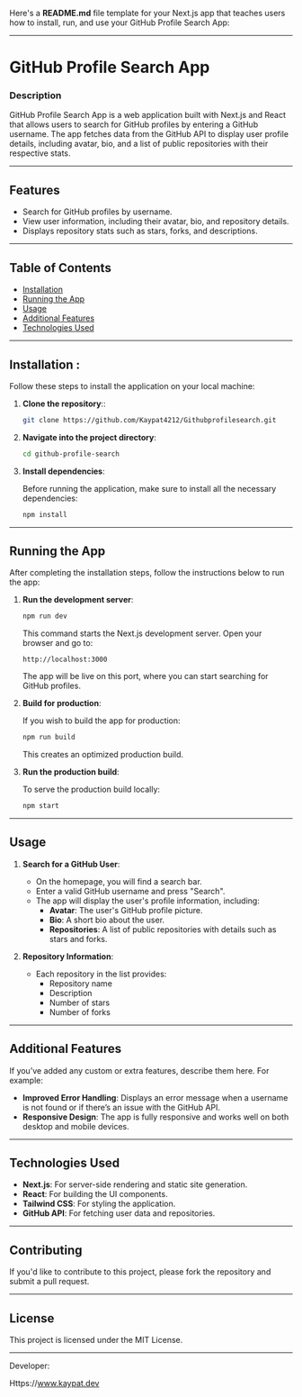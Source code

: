 Here's a **README.md** file template for your Next.js app that teaches users how to install, run, and use your GitHub Profile Search App:

---

# **GitHub Profile Search App**

### **Description**
GitHub Profile Search App is a web application built with Next.js and React that allows users to search for GitHub profiles by entering a GitHub username. The app fetches data from the GitHub API to display user profile details, including avatar, bio, and a list of public repositories with their respective stats.

---

## **Features**
- Search for GitHub profiles by username.
- View user information, including their avatar, bio, and repository details.
- Displays repository stats such as stars, forks, and descriptions.

---

## **Table of Contents**
- [Installation](#installation)
- [Running the App](#running-the-app)
- [Usage](#usage)
- [Additional Features](#additional-features)
- [Technologies Used](#technologies-used)

---

## **Installation** :

Follow these steps to install the application on your local machine:

1. **Clone the repository**::

   ```bash
   git clone https://github.com/Kaypat4212/Githubprofilesearch.git
   ```

2. **Navigate into the project directory**:

   ```bash
   cd github-profile-search
   ```

3. **Install dependencies**:

   Before running the application, make sure to install all the necessary dependencies:

   ```bash
   npm install
   ```

---

## **Running the App**

After completing the installation steps, follow the instructions below to run the app:

1. **Run the development server**:

   ```bash
   npm run dev
   ```

   This command starts the Next.js development server. Open your browser and go to:

   ```
   http://localhost:3000
   ```

   The app will be live on this port, where you can start searching for GitHub profiles.

2. **Build for production**:

   If you wish to build the app for production:

   ```bash
   npm run build
   ```

   This creates an optimized production build.

3. **Run the production build**:

   To serve the production build locally:

   ```bash
   npm start
   ```

---

## **Usage**

1. **Search for a GitHub User**:
   - On the homepage, you will find a search bar.
   - Enter a valid GitHub username and press "Search".
   - The app will display the user's profile information, including:
     - **Avatar**: The user's GitHub profile picture.
     - **Bio**: A short bio about the user.
     - **Repositories**: A list of public repositories with details such as stars and forks.

2. **Repository Information**:
   - Each repository in the list provides:
     - Repository name
     - Description
     - Number of stars
     - Number of forks

---

## **Additional Features**

If you’ve added any custom or extra features, describe them here. For example:
- **Improved Error Handling**: Displays an error message when a username is not found or if there’s an issue with the GitHub API.
- **Responsive Design**: The app is fully responsive and works well on both desktop and mobile devices.

---

## **Technologies Used**
- **Next.js**: For server-side rendering and static site generation.
- **React**: For building the UI components.
- **Tailwind CSS**: For styling the application.
- **GitHub API**: For fetching user data and repositories.

---

## **Contributing**

If you'd like to contribute to this project, please fork the repository and submit a pull request.

---

## **License**

This project is licensed under the MIT License.

---

Developer:

Https://www.kaypat.dev